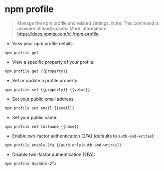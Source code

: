 # npm profile

> Manage the npm profile and related settings.
> Note: This command is unaware of workspaces.
> More information: <https://docs.npmjs.com/cli/npm-profile>.

- View your npm profile details:

`npm profile get`

- View a specific property of your profile:

`npm profile get {{property}}`

- Set or update a profile property:

`npm profile set {{property}} {{value}}`

- Set your public email address:

`npm profile set email {{email}}`

- Set your public name:

`npm profile set fullname {{name}}`

- Enable two-factor authentication (2FA) (defaults to `auth-and-writes`):

`npm profile enable-2fa {{auth-only|auth-and-writes}}`

- Disable two-factor authentication (2FA):

`npm profile disable-2fa`
